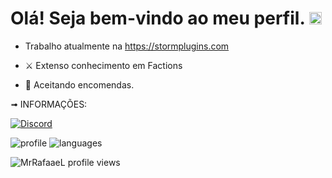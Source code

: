 # Olá! Seja bem-vindo ao meu perfil. <img src="https://raw.githubusercontent.com/kaueMarques/kaueMarques/master/hi.gif" width="20px"> 

- Trabalho atualmente na https://stormplugins.com

- ⚔️ Extenso conhecimento em Factions

- 💼 Aceitando encomendas.

➟ INFORMAÇÕES:

[![Discord](https://img.shields.io/badge/Discord-7289DA?style=for-the-badge&logo=discord&logoColor=white)](https://discord.com/users/438865800053522433)

![profile] 
![languages]

[profile]: https://github-readme-stats.vercel.app/api?username=oDustDev&show_icons=true&theme=omni&count_private=true&hide_border=true
[languages]: https://github-readme-stats.vercel.app/api/top-langs/?username=oDustDev&theme=omni&layout=compact&hide_border=true

<p align="left"><img src="https://komarev.com/ghpvc/?username=oDustDev&color=blue" alt="MrRafaaeL profile views" /> </p>
